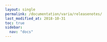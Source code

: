 ```yaml
---
layout: single
permalink: /documentation/varia/releasenotes/
last_modified_at: 2018-10-31
toc: true
sidebar:
  nav: "docs"
---
```


